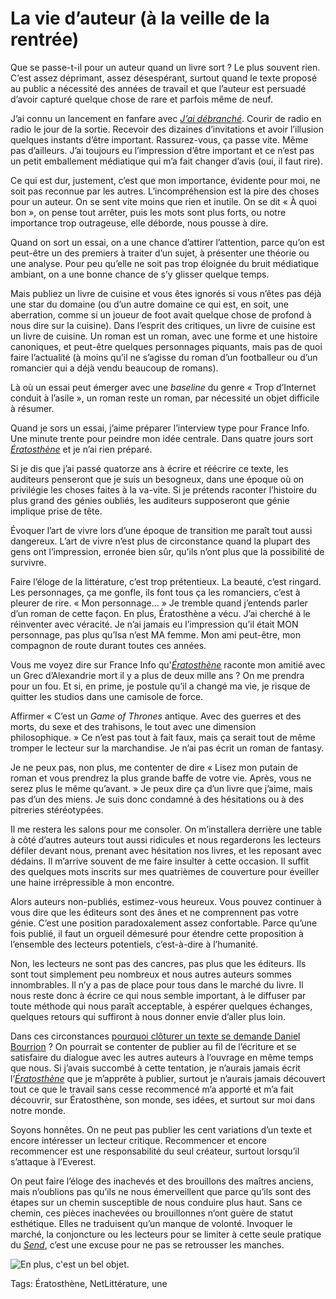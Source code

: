 # La vie d’auteur (à la veille de la rentrée)

Que se passe-t-il pour un auteur quand un livre sort ? Le plus souvent rien. C’est assez déprimant, assez désespérant, surtout quand le texte proposé au public a nécessité des années de travail et que l’auteur est persuadé d’avoir capturé quelque chose de rare et parfois même de neuf.

J’ai connu un lancement en fanfare avec [*J’ai débranché*](/jai-debranche/). Courir de radio en radio le jour de la sortie. Recevoir des dizaines d’invitations et avoir l’illusion quelques instants d’être important. Rassurez-vous, ça passe vite. Même pas d’ailleurs. J’ai toujours eu l’impression d’être important et ce n’est pas un petit emballement médiatique qui m’a fait changer d’avis (oui, il faut rire).

Ce qui est dur, justement, c’est que mon importance, évidente pour moi, ne soit pas reconnue par les autres. L’incompréhension est la pire des choses pour un auteur. On se sent vite moins que rien et inutile. On se dit « À quoi bon », on pense tout arrêter, puis les mots sont plus forts, ou notre importance trop outrageuse, elle déborde, nous pousse à dire.

Quand on sort un essai, on a une chance d’attirer l’attention, parce qu’on est peut-être un des premiers à traiter d’un sujet, à présenter une théorie ou une analyse. Pour peu qu’elle ne soit pas trop éloignée du bruit médiatique ambiant, on a une bonne chance de s’y glisser quelque temps.

Mais publiez un livre de cuisine et vous êtes ignorés si vous n’êtes pas déjà une star du domaine (ou d’un autre domaine ce qui est, en soit, une aberration, comme si un joueur de foot avait quelque chose de profond à nous dire sur la cuisine). Dans l’esprit des critiques, un livre de cuisine est un livre de cuisine. Un roman est un roman, avec une forme et une histoire canoniques, et peut-être quelques personnages piquants, mais pas de quoi faire l’actualité (à moins qu’il ne s’agisse du roman d’un footballeur ou d’un romancier qui a déjà vendu beaucoup de romans).

Là où un essai peut émerger avec une *baseline* du genre « Trop d’Internet conduit à l’asile », un roman reste un roman, par nécessité un objet difficile à résumer.

Quand je sors un essai, j’aime préparer l’interview type pour France Info. Une minute trente pour peindre mon idée centrale. Dans quatre jours sort [*Ératosthène*](/eratosthene/) et je n’ai rien préparé.

Si je dis que j’ai passé quatorze ans à écrire et réécrire ce texte, les auditeurs penseront que je suis un besogneux, dans une époque où on privilégie les choses faites à la va-vite. Si je prétends raconter l’histoire du plus grand des génies oubliés, les auditeurs supposeront que génie implique prise de tête.

Évoquer l’art de vivre lors d’une époque de transition me paraît tout aussi dangereux. L’art de vivre n’est plus de circonstance quand la plupart des gens ont l’impression, erronée bien sûr, qu’ils n’ont plus que la possibilité de survivre.

Faire l’éloge de la littérature, c’est trop prétentieux. La beauté, c’est ringard. Les personnages, ça me gonfle, ils font tous ça les romanciers, c’est à pleurer de rire. « Mon personnage… » Je tremble quand j’entends parler d’un roman de cette façon. En plus, Ératosthène a vécu. J’ai cherché à le réinventer avec véracité. Je n’ai jamais eu l’impression qu’il était MON personnage, pas plus qu’Isa n’est MA femme. Mon ami peut-être, mon compagnon de route durant toutes ces années.

Vous me voyez dire sur France Info qu'[*Ératosthène*](/eratosthene/) raconte mon amitié avec un Grec d’Alexandrie mort il y a plus de deux mille ans ? On me prendra pour un fou. Et si, en prime, je postule qu’il a changé ma vie, je risque de quitter les studios dans une camisole de force.

Affirmer « C’est un *Game of Thrones* antique. Avec des guerres et des morts, du sexe et des trahisons, le tout avec une dimension philosophique. » Ce n’est pas tout à fait faux, mais ça serait tout de même tromper le lecteur sur la marchandise. Je n’ai pas écrit un roman de fantasy.

Je ne peux pas, non plus, me contenter de dire « Lisez mon putain de roman et vous prendrez la plus grande baffe de votre vie. Après, vous ne serez plus le même qu’avant. » Je peux dire ça d’un livre que j’aime, mais pas d’un des miens. Je suis donc condamné à des hésitations ou à des pitreries stéréotypées.

Il me restera les salons pour me consoler. On m’installera derrière une table à côté d’autres auteurs tout aussi ridicules et nous regarderons les lecteurs défiler devant nous, prenant avec hésitation nos livres, et les reposant avec dédains. Il m’arrive souvent de me faire insulter à cette occasion. Il suffit des quelques mots inscrits sur mes quatrièmes de couverture pour éveiller une haine irrépressible à mon encontre.

Alors auteurs non-publiés, estimez-vous heureux. Vous pouvez continuer à vous dire que les éditeurs sont des ânes et ne comprennent pas votre génie. C’est une position paradoxalement assez confortable. Parce qu’une fois publié, il faut un orgueil démesuré pour étendre cette proposition à l’ensemble des lecteurs potentiels, c’est-à-dire à l’humanité.

Non, les lecteurs ne sont pas des cancres, pas plus que les éditeurs. Ils sont tout simplement peu nombreux et nous autres auteurs sommes innombrables. Il n’y a pas de place pour tous dans le marché du livre. Il nous reste donc à écrire ce qui nous semble important, à le diffuser par toute méthode qui nous paraît acceptable, à espérer quelques échanges, quelques retours qui suffiront à nous donner envie d’aller plus loin.

Dans ces circonstances [pourquoi clôturer un texte se demande Daniel Bourrion](http://www.face-ecran.fr/2014/08/20/de-la-question-de-la-publication) ? On pourrait se contenter de publier au fil de l’écriture et se satisfaire du dialogue avec les autres auteurs à l’ouvrage en même temps que nous. Si j’avais succombé à cette tentation, je n’aurais jamais écrit l’[*Ératosthène*](/eratosthene/) que je m’apprête à publier, surtout je n’aurais jamais découvert tout ce que le travail sans cesse recommencé m’a apporté et m’a fait découvrir, sur Ératosthène, son monde, ses idées, et surtout sur moi dans notre monde.

Soyons honnêtes. On ne peut pas publier les cent variations d’un texte et encore intéresser un lecteur critique. Recommencer et encore recommencer est une responsabilité du seul créateur, surtout lorsqu’il s’attaque à l’Everest.

On peut faire l’éloge des inachevés et des brouillons des maîtres anciens, mais n’oublions pas qu’ils ne nous émerveillent que parce qu’ils sont des étapes sur un chemin susceptible de nous conduire plus haut. Sans ce chemin, ces pièces inachevées ou brouillonnes n’ont guère de statut esthétique. Elles ne traduisent qu’un manque de volonté. Invoquer le marché, la conjoncture ou les lecteurs pour se limiter à cette seule pratique du [*Send*](/2013/11/24/la-send-generation-pecha-kucha-remix/), c’est une excuse pour ne pas se retrousser les manches.

![En plus, c'est un bel objet.](https://tcrouzet.com/images_tc/2014/07/betabook-600x790.jpg)



Tags: Ératosthène, NetLittérature, une